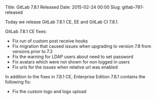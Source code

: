 Title: GitLab 7.8.1 Released
Date: 2015-02-24 00:00
Slug: gitlab-781-released

Today we release GitLab 7.8.1 CE, EE and GitLab CI 7.8.1.

</p>

GitLab 7.8.1 CE fixes:

</p>

-   Fix run of custom post receive hooks
-   Fix migration that caused issues when upgrading to version 7.8 from
    versions prior to 7.3
-   Fix the warning for LDAP users about need to set password
-   Fix avatars which were not shown for non logged in users
-   Fix urls for the issues when relative url was enabled

</p>

In addition to the fixes in 7.8.1 CE, Enterprise Edition 7.8.1 contains
the following fix:

</p>

-   Fix the custom logo and logo upload

</p>

